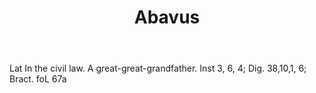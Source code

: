 ---
title: Abavus
permalink: "/definitions/abavus.html"
body: Lat In the civil law. A great-great-grandfather. Inst 3, 6, 4; Dig. 38,10,1,
  6; Bract. foL 67a
published_at: '2018-07-07'
layout: post
---